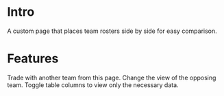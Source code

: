 # Intro 
A custom page that places team rosters side by side for easy comparison. 

# Features
Trade with another team from this page. 
Change the view of the opposing team. 
Toggle table columns to view only the necessary data. 
